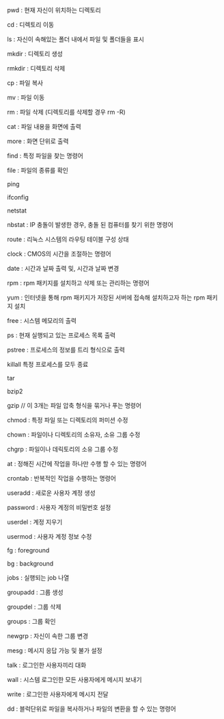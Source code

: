 pwd : 현재 자신이 위치하는 디렉토리

cd : 디렉토리 이동

ls : 자신이 속해있는 폴더 내에서 파일 및 폴더들을 표시

mkdir : 디렉토리 생성

rmkdir : 디렉토리 삭제



cp : 파일 복사

mv : 파일 이동

rm : 파일 삭제 (디렉토리를 삭제할 경우 rm -R)

cat : 파일 내용을 화면에 출력

more : 화면 단위로 출력

find : 특정 파일을 찾는 명령어

file : 파일의 종류를 확인



ping

ifconfig

netstat

nbstat : IP 충돌이 발생한 경우, 충돌 된 컴퓨터를 찾기 위한 명령어

route : 리눅스 시스템의 라우팅 테이블 구성 상태



clock : CMOS의 시간을 조절하는 명령어

date : 시간과 날짜 출력 및, 시간과 날짜 변경



rpm : rpm 패키지를 설치하고 삭제 또는 관리하는 명령어

yum : 인터넷을 통해 rpm 패키지가 저장된 서버에 접속해 설치하고자 하는 rpm 패키지 설치



free : 시스템 메모리의 출력

ps : 현재 실행되고 있는 프로세스 목록 출력

pstree : 프로세스의 정보를 트리 형식으로 출력

killall 특정 프로세스를 모두 종료



tar

bzip2

gzip // 이  3개는 파일 압축 형식을 묶거나 푸는 명령어



chmod : 특정 파일 또는 디렉토리의 퍼미션 수정

chown : 파일이나 디렉토리의 소유자, 소유 그룹 수정

chgrp : 파일이나 데릭토리의 소유 그룹 수정



at : 정해진 시간에 작업을 하나만 수행 할 수 있는 명령어

crontab : 반복적인 작업을 수행하는 명령어



useradd : 새로운 사용자 계정 생성

password : 사용자 계정의 비밀번호 설정

userdel : 계정 지우기

usermod : 사용자 계정 정보 수정



fg : foreground

bg : background

jobs : 실행되는 job 나열



groupadd : 그룹 생성

groupdel : 그룹 삭제

groups : 그룹 확인

newgrp : 자신이 속한 그룹 변경



mesg : 메시지 응답 가능 및 불가 설정

talk : 로그인한 사용자끼리 대화

wall : 시스템 로그인한 모든 사용자에게 메시지 보내기

write : 로그인한 사용자에게 메시지 전달



dd : 블럭단위로 파일을 복사하거나 파일의 변환을 할 수 있는 명령어

